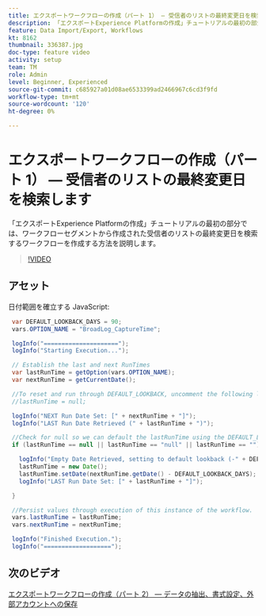 ```yaml
---
title: エクスポートワークフローの作成（パート 1） — 受信者のリストの最終変更日を検索します
description: 「エクスポートExperience Platformの作成」チュートリアルの最初の部分では、ワークフローセグメントから作成された受信者のリストの最終変更日を検索するワークフローを作成する方法を説明します。
feature: Data Import/Export, Workflows
kt: 8162
thumbnail: 336387.jpg
doc-type: feature video
activity: setup
team: TM
role: Admin
level: Beginner, Experienced
source-git-commit: c685927a01d08ae6533399ad2466967c6cd3f9fd
workflow-type: tm+mt
source-wordcount: '120'
ht-degree: 0%

---
```



# エクスポートワークフローの作成（パート 1） — 受信者のリストの最終変更日を検索します

「エクスポートExperience Platformの作成」チュートリアルの最初の部分では、ワークフローセグメントから作成された受信者のリストの最終変更日を検索するワークフローを作成する方法を説明します。

>[!VIDEO](https://video.tv.adobe.com/v/336387?quality=12)

## アセット

日付範囲を確立する JavaScript:

```java
 var DEFAULT_LOOKBACK_DAYS = 90;
 vars.OPTION_NAME = "BroadLog_CaptureTime";

 logInfo("=====================");
 logInfo("Starting Execution...");

 // Establish the last and next RunTimes
 var lastRunTime = getOption(vars.OPTION_NAME);
 var nextRunTime = getCurrentDate();

 //To reset and run through DEFAULT_LOOKBACK, uncomment the following line.
 //lastRunTime = null;

 logInfo("NEXT Run Date Set: [" + nextRunTime + "]");
 logInfo("LAST Run Date Retrieved (" + lastRunTime + ")");

 //Check for null so we can default the lastRunTime using the DEFAULT_LOOKBACK 
 if (lastRunTime == null || lastRunTime == "null" || lastRunTime == "") {

   logInfo("Empty Date Retrieved, setting to default lookback (-" + DEFAULT_LOOKBACK_DAYS + " days)");
   lastRunTime = new Date();
   lastRunTime.setDate(nextRunTime.getDate() - DEFAULT_LOOKBACK_DAYS);
   logInfo("LAST Run Date Set: [" + lastRunTime + "]");

 } 

 //Persist values through execution of this instance of the workflow.
 vars.lastRunTime = lastRunTime;
 vars.nextRunTime = nextRunTime;

 logInfo("Finished Execution.");
 logInfo("===================");
```

## 次のビデオ

[エクスポートワークフローの作成（パート 2） — データの抽出、書式設定、外部アカウントへの保存](extract-format-save-data-to-external-account.md)
